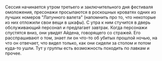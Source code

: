 Сессия начинается утром третьего и заключительного дня фестиваля омоложения, пресонажи просыпаются в роскошных кроватях одних из лучших номеров "Латунного валета" (напомнить про то, что некоторые из них отложили свои вещи в шкафы). С утра к ним стучится в дверь обслуживающий персонал и предлагает завтрак.
Когда персонажи спустятся вниз, они увидят Айдена, говорящего со стражей. Его расспрашивают о том, знает ли он что-то об убитых прошлой ночью, на что он отвечает, что видел только, как они сидели за столом и потом куда-то ушли.
Тут у группы есть возможность походить по лавкам и прочее.